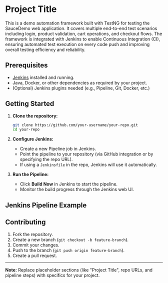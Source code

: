 # Project Title
This is a demo automation framework built with TestNG for testing the SauceDemo web application.
It covers multiple end-to-end test scenarios including login, product validation, cart operations, and checkout flows.
The framework is integrated with Jenkins to enable Continuous Integration (CI), ensuring automated test execution on every code push and improving overall testing efficiency and reliability.


## Prerequisites

- [Jenkins](https://www.jenkins.io/) installed and running.
- Java, Docker, or other dependencies as required by your project.
- (Optional) Jenkins plugins needed (e.g., Pipeline, Git, Docker, etc.)

## Getting Started

1. **Clone the repository:**
   ```bash
   git clone https://github.com/your-username/your-repo.git
   cd your-repo
   ```

2. **Configure Jenkins:**
   - Create a new Pipeline job in Jenkins.
   - Point the pipeline to your repository (via GitHub integration or by specifying the repo URL).
   - If using a `Jenkinsfile` in the repo, Jenkins will use it automatically.

3. **Run the Pipeline:**
   - Click **Build Now** in Jenkins to start the pipeline.
   - Monitor the build progress through the Jenkins web UI.

## Jenkins Pipeline Example


## Contributing

1. Fork the repository.
2. Create a new branch (`git checkout -b feature-branch`).
3. Commit your changes.
4. Push to the branch (`git push origin feature-branch`).
5. Create a pull request.



---

**Note:** Replace placeholder sections (like "Project Title", repo URLs, and pipeline steps) with specifics for your project.
